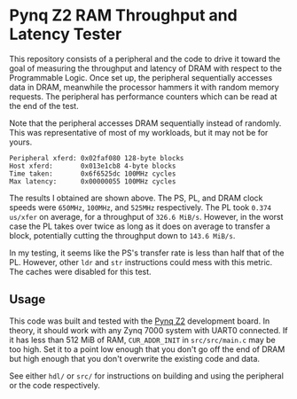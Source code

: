# Pynq Z2 RAM Throughput and Latency Tester

This repository consists of a peripheral and the code to drive it toward the
goal of measuring the throughput and latency of DRAM with respect to the
Programmable Logic. Once set up, the peripheral sequentially accesses data in
DRAM, meanwhile the processor hammers it with random memory requests. The
peripheral has performance counters which can be read at the end of the test.

Note that the peripheral accesses DRAM sequentially instead of randomly. This
was representative of most of my workloads, but it may not be for yours.

```
Peripheral xferd: 0x02faf080 128-byte blocks
Host xferd:       0x013e1cb8 4-byte blocks
Time taken:       0x6f6525dc 100MHz cycles
Max latency:      0x00000055 100MHz cycles
```

The results I obtained are shown above. The PS, PL, and DRAM clock speeds were
`650MHz`, `100MHz`, and `525MHz` respectively. The PL took `0.374 us/xfer` on
average, for a throughput of `326.6 MiB/s`. However, in the worst case the PL
takes over twice as long as it does on average to transfer a block, potentially
cutting the throughput down to `143.6 MiB/s`.

In my testing, it seems like the PS's transfer rate is less than half that of
the PL. However, other `ldr` and `str` instructions could mess with this metric.
The caches were disabled for this test.

## Usage

This code was built and tested with the [Pynq Z2][1] development board. In
theory, it should work with any Zynq 7000 system with UART0 connected. If it has
less than 512 MiB of RAM, `CUR_ADDR_INIT` in `src/src/main.c` may be too high.
Set it to a point low enough that you don't go off the end of DRAM but high
enough that you don't overwrite the existing code and data.

See either `hdl/` or `src/` for instructions on building and using the
peripheral or the code respectively.

[1]: https://www.tulembedded.com/FPGA/ProductsPYNQ-Z2.html "TUL: Pynq Z2"
